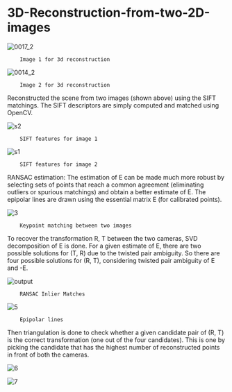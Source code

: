# 3D-Reconstruction-from-two-2D-images

![0017_2](https://user-images.githubusercontent.com/68454938/210909831-8f450215-5aca-4390-bb2e-ebbb68efb398.png)

        Image 1 for 3d reconstruction

![0014_2](https://user-images.githubusercontent.com/68454938/210909822-422f94c2-6e71-44b2-b341-c07d8e9bcf69.png)

        Image 2 for 3d reconstruction

Reconstructed the scene from two images (shown above) using the SIFT matchings. The SIFT descriptors are simply computed and matched using OpenCV.

![s2](https://user-images.githubusercontent.com/68454938/210909184-438f49d9-9d2e-4cfe-aa52-6a8a015e75d9.png)
        
        SIFT features for image 1

![s1](https://user-images.githubusercontent.com/68454938/210909170-7c38ad96-f885-4b35-b089-8a960b67413e.png)

        SIFT features for image 2

RANSAC estimation: The estimation of E can be made much more robust by selecting sets of points that reach a common agreement (eliminating outliers or spurious matchings) and obtain a better estimate of E. The epipolar lines are drawn using the essential matrix E (for calibrated points).

![3](https://user-images.githubusercontent.com/68454938/210909229-ff161d88-76de-4382-b690-b6c1655b34f1.png)

        Keypoint matching between two images
    
To recover the transformation R, T between the two cameras, SVD decomposition of E is done. For a given estimate of E, there are two possible solutions for (T, R) due to the twisted pair ambiguity. So there are four possible solutions for (R, T), considering twisted pair ambiguity of E and -E.

![output](https://user-images.githubusercontent.com/68454938/210909494-aed6a23e-ab1b-4cd6-aa9a-786634463b00.png)
        
        RANSAC Inlier Matches


![5](https://user-images.githubusercontent.com/68454938/210909557-f101715c-3dc3-41c5-9ec5-5ff2eb33b217.png)

        Epipolar lines

Then triangulation is done to check whether a given candidate pair of (R, T) is the correct transformation (one out of the four candidates). This is one by  picking the candidate that has the highest number of reconstructed points in front of both the cameras. 

![6](https://user-images.githubusercontent.com/68454938/210909721-90e3b6b0-fbf1-46a3-8f2b-c5805d124b5a.png)


![7](https://user-images.githubusercontent.com/68454938/210909682-2eff7638-95ee-4ae4-b4c9-1eea2d5d0422.png)


